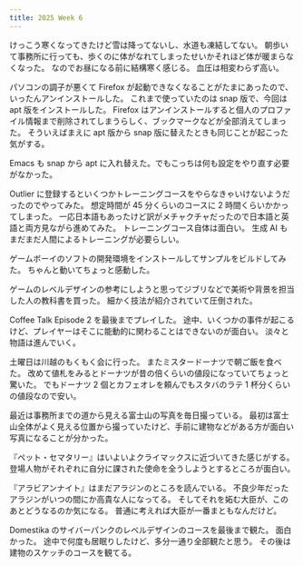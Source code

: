 ```yaml
---
title: 2025 Week 6
---
```


けっこう寒くなってきたけど雪は降ってないし、水道も凍結してない。
朝歩いて事務所に行っても、歩くのに体がなれてしまったせいかそれほど体が暖まらなくなった。
なのでお昼になる前に結構寒く感じる。
血圧は相変わらず高い。

パソコンの調子が悪くて Firefox が起動できなくなることがたまにあったので、いったんアンインストールした。
これまで使っていたのは snap 版で、今回は apt 版をインストールした。
Firefox はアンインストールすると個人のプロファイル情報まで削除されてしまうらしく、ブックマークなどが全部消えてしまった。
そういえばまえに apt 版から snap 版に替えたときも同じことが起こった気がする。

Emacs も snap から apt に入れ替えた。でもこっちは何も設定をやり直す必要がなかった。

Outlier に登録するといくつかトレーニングコースをやらなきゃいけないようだったのでやってみた。
想定時間が 45 分くらいのコースに 2 時間くらいかかってしまった。
一応日本語もあったけど訳がメチャクチャだったので日本語と英語と両方見ながら進めてみた。
トレーニングコース自体は面白い。
生成 AI もまだまだ人間によるトレーニングが必要らしい。

ゲームボーイのソフトの開発環境をインストールしてサンプルをビルドしてみた。
ちゃんと動いてちょっと感動した。

ゲームのレベルデザインの参考にしようと思ってジブリなどで美術や背景を担当した人の教科書を買った。
細かく技法が紹介されていて圧倒された。

Coffee Talk Episode 2 を最後までプレイした。
途中、いくつかの事件が起こるけど、プレイヤーはそこに能動的に関わることはできないのが面白い。
淡々と物語は進んでいく。

土曜日は川越のもくもく会に行った。
またミスタードーナツで朝ご飯を食べた。
改めて値札をみるとドーナツが昔の倍くらいの値段になっていてちょっと驚いた。
でもドーナツ 2 個とカフェオレを頼んでもスタバのラテ 1 杯分くらいの値段なので安い。

最近は事務所までの道から見える富士山の写真を毎日撮っている。
最初は富士山全体がよく見える位置から撮っていたけど、手前に建物などがある方が面白い写真になることが分かった。

『ペット・セマタリー』はいよいよクライマックスに近づいてきた感じがする。
登場人物がそれぞれに自分に課された使命を全うしようとするところが面白い。

『アラビアンナイト』はまだアラジンのところを読んでいる。
不良少年だったアラジンがいつの間にか高貴な人になってる。
そしてそれを妬む大臣が、このあとどうなるのか気になる。
普通に考えれば大臣が一番まともなんだけど。

Domestika のサイバーパンクのレベルデザインのコースを最後まで観た。
面白かった。
途中で何度も居眠りしたけど、多分一通り全部観たと思う。
その後は建物のスケッチのコースを観てる。

